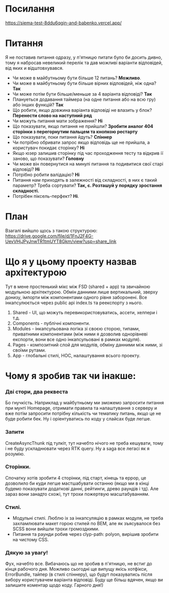 # Посилання 
https://siema-test-8ddu6qgin-and-babenko.vercel.app/

# Питання
Я не поставив питання одразу, у п'ятницю питати було би досить дивно, тому я набросав невеликий перелік та дав можливі варіанти відповідей, від яких и відштовхувався.

- Чи може в майбутньому бути більше 12 питань? **Можливо**.
- Чи може в майбутньому бути більше вірних відповідей, ніж одна? **Так**
- Чи може потім бути більше/меньше за 4 варіанта відповіді? **Так**
- Плануеться додавання таймера (на одне питання або на всю гру) або інших функцій? **Так**
- Що робити, якщо довжина варіанта відповіді не влазить у блок? **Перенести слово на наступний ряд**
- Чи можуть питання мати зображення? **Ні**
- Що показувати, якщо питання не прийшли? **Зробити аналог 404 сторінки з перегорнутим пальцем та кнопкою рестарту**
- Що показувати, поки питання йдуть? **Спіннер**
- Чи потрібно обривати запрос якщо відповідь ще не прийшла, а користувач покидає сторінку? **Ні**
- Якщо юзер залишив сторінку під час проходження тесту та відкрив ії заново, що показувати? **Головну**
- Чи може він повернутися на минулі питання та подивитися свої старі відповіді? **Ні**
- Потрібно робити валідацію? **Ні**
- Питання нам приходять в залежності від складності, в них є такий параметр? Треба сортувати? **Так, є. Розташуй у порядку зростання складності.**
- Потрібен піксель-перфект? **Ні**.

# План
Взагалі вийшло щось з такою структурою:
https://drive.google.com/file/d/1FnJ2F4G-UevVHjJPyJnwTR1tmUYT8Gkm/view?usp=share_link 

# Що я у цьому проекту назвав архітектурою
Тут в мене простенький мікс між FSD (shared + app) та звичайною модульною архітектурою. Обмін данними лише вертикальний, зверху донизу, імпорти між компонентами одного рівня заборонені. Все інкапсулюється через public api index.ts та реекспорту з нього.
1. Shared - UI, що можуть перевикористовуватись, ассети, хелпери і т.д.
2. Соmponents - публічні компоненти.
3. Modules - інкапсульована логіка зі своєю сторою, типами, приватними компонентами (між ними я дозволив однорівневі експорти, вони все одно інкапсульовані в рамках модуля).
4. Pages - композитний слой для модулів, обміну данними між ними, зі своїми рутами.
5. App - глобальні стилі, HOC, налаштування всього проекту.

# Чому я зробив так чи інакше:

### Дві стори, два реквеста
Бо гнучкість. Наприклад у майбутньому ми зможемо запросити питання при мунті Homepage, отримати правила та налаштування з серверу и вже потім запросити потрібну кількість чи тематику питань, якщо це не буде робити бек. Ну і оріентуватись по коду у слайсах буде легше.

### Запити
CreateAsyncThunk під тулкіт, тут начебто нічого не треба кешувати, тому і не буду ускладнювати через RTK query. Ну а saga все легасі як я розумію.

### Сторінки.
Спочатку хотів зробити 4 сторінки, під старт, кінець та еррор, це дозволило би куди легше мастшабувати останню (якщо ми в кінці будемо показувати додаткові данні, рейтинги, древо раундів і тд). Але зараз вони занадто схожі, тут трохи пожертвую масштабуванням.

### Стилі. 
- Модульні стилі. Люблю іх за інкапсуляцію в рамках модуля, не треба захламлювати макет горою стилей по BEM, але як зъясувалося без SCSS вони вийшли трохи громоздкими. 
- Питання та раунди робив через clyp-path: polyon, вирішив зробити на чистому CSS.

### Дякую за увагу!
Фух, начебто все. Вибачаюсь що не зробив в п'ятницю, не встиг до кінця рабочого дня. Можливо сьогодні ще випущу якісь хотфікси, ErrorBundle, тайпер (в стилі спіннеру), що будут показуватись після вибору користувачем варіанта відповіді. Буду ще більш вдячен, якщо ви залишите коментар щодо коду. Гарного дня!)
